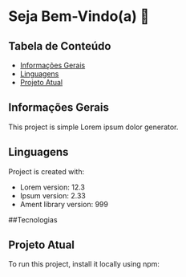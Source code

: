# Seja Bem-Vindo(a) 👋

## Tabela de Conteúdo 
* [Informações Gerais](#Imformações-Gerais)
* [Linguagens ](#Linguagens)
* [Projeto Atual](#Projeto-Atual)

## Informações Gerais
This project is simple Lorem ipsum dolor generator.
	
## Linguagens
Project is created with:
* Lorem version: 12.3
* Ipsum version: 2.33
* Ament library version: 999

##Tecnologias
	
## Projeto Atual
To run this project, install it locally using npm:


